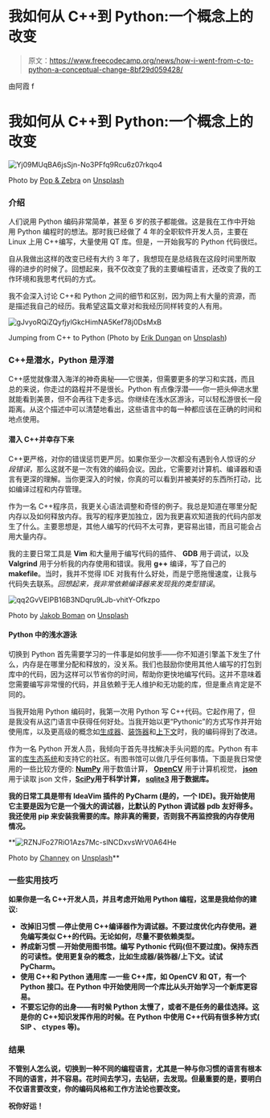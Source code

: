 # 我如何从 C++到 Python:一个概念上的改变

> 原文：<https://www.freecodecamp.org/news/how-i-went-from-c-to-python-a-conceptual-change-8bf29d059428/>

由阿霞 f

# 我如何从 C++到 Python:一个概念上的改变

![Yj09MUqBA6jsSjn-No3PFfq9Rcu6z07rkqo4](img/3678938ad7fff9cddc49a4e7a35465ca.png)

Photo by [Pop & Zebra](https://unsplash.com/photos/xDxiO7sldis?utm_source=unsplash&utm_medium=referral&utm_content=creditCopyText) on [Unsplash](https://unsplash.com/search/photos/change?utm_source=unsplash&utm_medium=referral&utm_content=creditCopyText)

### 介绍

人们说用 Python 编码非常简单，甚至 6 岁的孩子都能做。这是我在工作中开始用 Python 编程时的想法。那时我已经做了 4 年的全职软件开发人员，主要在 Linux 上用 C++编写，大量使用 QT 库。但是，一开始我写的 Python 代码很烂。

自从我做出这样的改变已经有大约 3 年了，我想现在是总结我在这段时间里所取得的进步的时候了。回想起来，我不仅改变了我的主要编程语言，还改变了我的工作环境和我思考代码的方式。

我不会深入讨论 C++和 Python 之间的细节和区别，因为网上有大量的资源，而是描述我自己的经历。我希望这篇文章对和我经历同样转变的人有用。

![gJvyoRQiZQyfjylGkcHimNA5Kef78j0DsMxB](img/31d1388fe5c66178c9c26755e6eed697.png)

Jumping from C++ to Python (Photo by [Erik Dungan](https://unsplash.com/photos/TZ-D7A7Oy0s?utm_source=unsplash&utm_medium=referral&utm_content=creditCopyText) on [Unsplash](https://unsplash.com/search/photos/deep-dive?utm_source=unsplash&utm_medium=referral&utm_content=creditCopyText))

### C++是潜水，Python 是浮潜

C++感觉就像潜入海洋的神奇奥秘——它很美，但需要更多的学习和实践，而且总的来说，你走过的路程并不是很长。Python 有点像浮潜——你一把头伸进水里就能看到美景，但不会再往下走多远。你继续在浅水区游泳，可以轻松游很长一段距离。从这个描述中可以清楚地看出，这些语言中的每一种都应该在正确的时间和地点使用。

#### 潜入 C++并幸存下来

C++更严格，对你的错误惩罚更严厉。如果你至少一次都没有遇到令人惊讶的*分段错误*，那么这就不是一次有效的编码会议。因此，它需要对计算机、编译器和语言有更深的理解。当你更深入的时候，你真的可以看到并被美好的东西所打动，比如编译过程和内存管理。

作为一名 C++程序员，我更关心语法调整和奇怪的例子。我总是知道在哪里分配内存以及如何释放内存。我写的程序更加独立，因为我更喜欢知道我的代码内部发生了什么。主要思想是，其他人编写的代码不太可靠，更容易出错，而且可能会占用大量内存。

我的主要日常工具是 **Vim** 和大量用于编写代码的插件、 **GDB** 用于调试，以及 **Valgrind** 用于分析我的内存使用和错误。我用 **g++** 编译，写了自己的**makefile**。当时，我并不觉得 IDE 对我有什么好处，而是宁愿拖慢速度，让我与代码失去联系。*回想起来，我非常依赖编译器来发现我的类型错误*。

![qq2GvVEIPB16B3NDqru9LJb-vhitY-Ofkzpo](img/8110d1224b368dcd9d83fba449f628ab.png)

Photo by [Jakob Boman](https://unsplash.com/photos/Td9FnTMHu0A?utm_source=unsplash&utm_medium=referral&utm_content=creditCopyText) on [Unsplash](https://unsplash.com/search/photos/diving?utm_source=unsplash&utm_medium=referral&utm_content=creditCopyText)

#### Python 中的浅水游泳

切换到 Python 首先需要学习的一件事是如何放手——你不知道引擎盖下发生了什么，内存是在哪里分配和释放的，没关系。我们也鼓励你使用其他人编写的打包到库中的代码，因为这样可以节省你的时间，帮助你更快地编写代码。这并不意味着您需要编写非常慢的代码，并且依赖于无人维护和无功能的库，但是重点肯定是不同的。

当我开始用 Python 编码时，我第一次用 Python 写 C++代码。它起作用了，但是我没有从这门语言中获得任何好处。当我开始以更“Pythonic”的方式写作并开始使用库，以及更高级的概念如[生成器](http://book.pythontips.com/en/latest/generators.html)、[装饰器](http://book.pythontips.com/en/latest/decorators.html)和[上下文](http://book.pythontips.com/en/latest/context_managers.html)时，我的编码得到了改进。

作为一名 Python 开发人员，我倾向于首先寻找解决手头问题的库。Python 有丰富的[库生态系统](https://pypi.org/)和支持它的社区。有图书馆可以做几乎任何事情。下面是我日常使用的一些比较方便的: [**NumPy**](http://www.numpy.org/) 用于数值计算， [**OpenCV**](https://opencv.org/) 用于计算机视觉， [**json**](https://docs.python-guide.org/scenarios/json/) 用于读取 json 文件，[**SciPy**](https://www.scipy.org/scipylib/index.html)**用于科学计算， [**sqlite3**](https://docs.python.org/3.7/library/sqlite3.html) 用于数据库。**

**我的日常工具是带有 **IdeaVim** 插件的 **PyCharm** (是的，一个 IDE)。我开始使用它主要是因为它是一个强大的调试器，比默认的 Python 调试器 **pdb** 友好得多。我还使用 **pip** 来安装我需要的库。除非真的需要，否则我不再监控我的内存使用情况。**

**![RZNJFo27RiO1Azs7Mc-slNCDxvsWrV0A64He](img/f4617b2b6dbbf0bc19dd4b15736c5128.png)

Photo by [Channey](https://unsplash.com/photos/fYjIBVvUuRM?utm_source=unsplash&utm_medium=referral&utm_content=creditCopyText) on [Unsplash](https://unsplash.com/search/photos/snorkeling?utm_source=unsplash&utm_medium=referral&utm_content=creditCopyText)** 

### **一些实用技巧**

**如果你是一名 C++开发人员，并且考虑开始用 Python 编程，这里是我给你的建议:**

*   ****改掉旧习惯** —停止使用 C++编译器作为调试器。不要过度优化内存使用。避免编写类似 C++的代码。无论如何，尽量不要依赖类型。**
*   ****养成新习惯** —开始使用图书馆。编写 Pythonic 代码(但不要过度)。保持东西的可读性。使用更复杂的概念，比如生成器/装饰器/上下文。试试 PyCharm。**
*   ****使用 C++和 Python 通用库** —一些 C++库，如 OpenCV 和 QT，有一个 Python 接口。在 Python 中开始使用同一个库比从头开始学习一个新库更容易。**
*   ****不要忘记你的出身**——有时候 Python 太慢了，或者不是任务的最佳选择。这是你的 C++知识发挥作用的时候。在 Python 中使用 C++代码有很多种方式( **SIP** 、 **ctypes** 等)。**

### **结果**

**不管别人怎么说，切换到一种不同的编程语言，尤其是一种与你习惯的语言有根本不同的语言，并不容易。花时间去学习，去钻研，去发现。但最重要的是，要明白不仅语言要改变，你的编码风格和工作方法论也要改变。**

**祝你好运！**